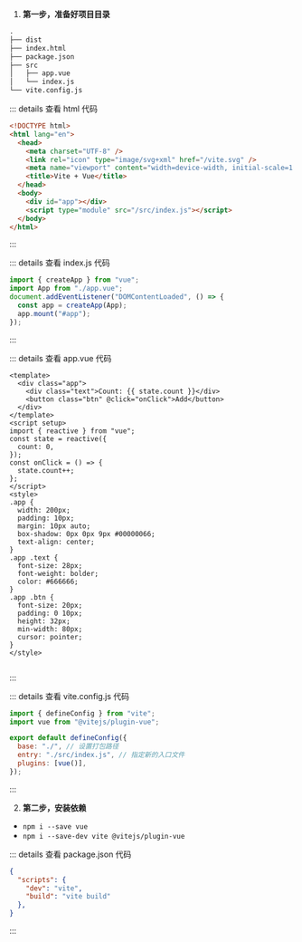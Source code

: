 1. **第⼀步，准备好项⽬⽬录**

```md
.
├── dist
├── index.html
├── package.json
├── src
│   ├── app.vue
│   └── index.js
└── vite.config.js
```

::: details 查看 html 代码

```html
<!DOCTYPE html>
<html lang="en">
  <head>
    <meta charset="UTF-8" />
    <link rel="icon" type="image/svg+xml" href="/vite.svg" />
    <meta name="viewport" content="width=device-width, initial-scale=1.0" />
    <title>Vite + Vue</title>
  </head>
  <body>
    <div id="app"></div>
    <script type="module" src="/src/index.js"></script>
  </body>
</html>

```

:::

::: details 查看 index.js 代码

```js
import { createApp } from "vue";
import App from "./app.vue";
document.addEventListener("DOMContentLoaded", () => {
  const app = createApp(App);
  app.mount("#app");
});


```

:::

::: details 查看 app.vue 代码

```vue
<template>
  <div class="app">
    <div class="text">Count: {{ state.count }}</div>
    <button class="btn" @click="onClick">Add</button>
  </div>
</template>
<script setup>
import { reactive } from "vue";
const state = reactive({
  count: 0,
});
const onClick = () => {
  state.count++;
};
</script>
<style>
.app {
  width: 200px;
  padding: 10px;
  margin: 10px auto;
  box-shadow: 0px 0px 9px #00000066;
  text-align: center;
}
.app .text {
  font-size: 28px;
  font-weight: bolder;
  color: #666666;
}
.app .btn {
  font-size: 20px;
  padding: 0 10px;
  height: 32px;
  min-width: 80px;
  cursor: pointer;
}
</style>


```

:::

::: details 查看 vite.config.js 代码

```js
import { defineConfig } from "vite";
import vue from "@vitejs/plugin-vue";

export default defineConfig({
  base: "./", // 设置打包路径
  entry: "./src/index.js", // 指定新的入口文件
  plugins: [vue()],
});


```

:::

2. **第二步，安装依赖**

- `npm i --save vue`
- `npm i --save-dev vite @vitejs/plugin-vue`

::: details 查看 package.json 代码

```json
{
  "scripts": {
    "dev": "vite",
    "build": "vite build"
  },
}

```

:::